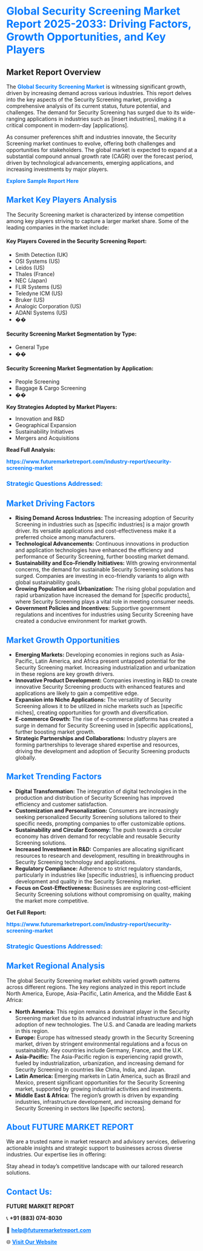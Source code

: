 <h1 style="color: #007BFF;">Global Security Screening Market Report 2025-2033: Driving Factors, Growth Opportunities, and Key Players</h1>

<section id="overview">
<h2>Market Report Overview</h2>
<p>The <a href="https://www.futuremarketreport.com/industry-report/security-screening-market" style="color: #007BFF; text-decoration: none;"><strong>Global Security Screening Market</strong></a> is witnessing significant growth, driven by increasing demand across various industries. This report delves into the key aspects of the Security Screening market, providing a comprehensive analysis of its current status, future potential, and challenges. The demand for Security Screening has surged due to its wide-ranging applications in industries such as [insert industries], making it a critical component in modern-day [applications].</p>
<p>As consumer preferences shift and industries innovate, the Security Screening market continues to evolve, offering both challenges and opportunities for stakeholders. The global market is expected to expand at a substantial compound annual growth rate (CAGR) over the forecast period, driven by technological advancements, emerging applications, and increasing investments by major players.</p>
</section>

<section id="overview">
<p><a href="https://www.futuremarketreport.com/request-sample/reportId=118034" style="color: #007BFF; text-decoration: none;"><strong>Explore Sample Report Here</strong></a></p>
</section>

<section id="key-players">
<h2 style="color: #007BFF;">Market Key Players Analysis</h2>
<p>The Security Screening market is characterized by intense competition among key players striving to capture a larger market share. Some of the leading companies in the market include:</p>
<h4>Key Players Covered in the Security Screening Report:</h4>
<ul><li>Smith Detection (UK)</li><li>OSI Systems (US)</li><li>Leidos (US)</li><li>Thales (France)</li><li>NEC (Japan)</li><li>FLIR Systems (US)</li><li>Teledyne ICM (US)</li><li>Bruker (US)</li><li>Analogic Corporation (US)</li><li>ADANI Systems (US)</li><li>��</li></ul>
<h4>Security Screening Market Segmentation by Type:</h4>
<ul><li>General Type</li><li>��</li></ul>

<h4>Security Screening Market Segmentation by Application:</h4>
<ul><li>People Screening</li><li>Baggage &amp; Cargo Screening</li><li>��</li></ul>
<p><strong>Key Strategies Adopted by Market Players:</strong></p>
<ul>
<li>Innovation and R&D</li>
<li>Geographical Expansion</li>
<li>Sustainability Initiatives</li>
<li>Mergers and Acquisitions</li>
</ul>
</section>

<section>
<p><strong>Read Full Analysis: </strong></p><a href="https://www.futuremarketreport.com/industry-report/security-screening-market" style="color: #007BFF; text-decoration: none;"><strong>https://www.futuremarketreport.com/industry-report/security-screening-market</strong></a>
<h3 style="color: #007BFF;">Strategic Questions Addressed:</h3>
</section>

<section id="driving-factors">
<h2 style="color: #007BFF;">Market Driving Factors</h2>
<ul>
<li><strong>Rising Demand Across Industries:</strong> The increasing adoption of Security Screening in industries such as [specific industries] is a major growth driver. Its versatile applications and cost-effectiveness make it a preferred choice among manufacturers.</li>
<li><strong>Technological Advancements:</strong> Continuous innovations in production and application technologies have enhanced the efficiency and performance of Security Screening, further boosting market demand.</li>
<li><strong>Sustainability and Eco-Friendly Initiatives:</strong> With growing environmental concerns, the demand for sustainable Security Screening solutions has surged. Companies are investing in eco-friendly variants to align with global sustainability goals.</li>
<li><strong>Growing Population and Urbanization:</strong> The rising global population and rapid urbanization have increased the demand for [specific products], where Security Screening plays a vital role in meeting consumer needs.</li>
<li><strong>Government Policies and Incentives:</strong> Supportive government regulations and incentives for industries using Security Screening have created a conducive environment for market growth.</li>
</ul>
</section>

<section id="growth-opportunities">
<h2 style="color: #007BFF;">Market Growth Opportunities</h2>
<ul>
<li><strong>Emerging Markets:</strong> Developing economies in regions such as Asia-Pacific, Latin America, and Africa present untapped potential for the Security Screening market. Increasing industrialization and urbanization in these regions are key growth drivers.</li>
<li><strong>Innovative Product Development:</strong> Companies investing in R&D to create innovative Security Screening products with enhanced features and applications are likely to gain a competitive edge.</li>
<li><strong>Expansion into Niche Applications:</strong> The versatility of Security Screening allows it to be utilized in niche markets such as [specific niches], creating opportunities for growth and diversification.</li>
<li><strong>E-commerce Growth:</strong> The rise of e-commerce platforms has created a surge in demand for Security Screening used in [specific applications], further boosting market growth.</li>
<li><strong>Strategic Partnerships and Collaborations:</strong> Industry players are forming partnerships to leverage shared expertise and resources, driving the development and adoption of Security Screening products globally.</li>
</ul>
</section>

<section id="trending-factors">
<h2 style="color: #007BFF;">Market Trending Factors</h2>
<ul>
<li><strong>Digital Transformation:</strong> The integration of digital technologies in the production and distribution of Security Screening has improved efficiency and customer satisfaction.</li>
<li><strong>Customization and Personalization:</strong> Consumers are increasingly seeking personalized Security Screening solutions tailored to their specific needs, prompting companies to offer customizable options.</li>
<li><strong>Sustainability and Circular Economy:</strong> The push towards a circular economy has driven demand for recyclable and reusable Security Screening solutions.</li>
<li><strong>Increased Investment in R&D:</strong> Companies are allocating significant resources to research and development, resulting in breakthroughs in Security Screening technology and applications.</li>
<li><strong>Regulatory Compliance:</strong> Adherence to strict regulatory standards, particularly in industries like [specific industries], is influencing product development and quality in the Security Screening market.</li>
<li><strong>Focus on Cost-Effectiveness:</strong> Businesses are exploring cost-efficient Security Screening solutions without compromising on quality, making the market more competitive.</li>
</ul>
</section>

<section>
<p><strong>Get Full Report: </strong></p><a href="https://www.futuremarketreport.com/industry-report/security-screening-market" style="color: #007BFF; text-decoration: none;"><strong>https://www.futuremarketreport.com/industry-report/security-screening-market</strong></a>
<h3 style="color: #007BFF;">Strategic Questions Addressed:</h3>
</section>


<section id="regional-analysis">
<h2 style="color: #007BFF;">Market Regional Analysis</h2>
<p>The global Security Screening market exhibits varied growth patterns across different regions. The key regions analyzed in this report include North America, Europe, Asia-Pacific, Latin America, and the Middle East & Africa:</p>
<ul>
<li><strong>North America:</strong> This region remains a dominant player in the Security Screening market due to its advanced industrial infrastructure and high adoption of new technologies. The U.S. and Canada are leading markets in this region.</li>
<li><strong>Europe:</strong> Europe has witnessed steady growth in the Security Screening market, driven by stringent environmental regulations and a focus on sustainability. Key countries include Germany, France, and the U.K.</li>
<li><strong>Asia-Pacific:</strong> The Asia-Pacific region is experiencing rapid growth, fueled by industrialization, urbanization, and increasing demand for Security Screening in countries like China, India, and Japan.</li>
<li><strong>Latin America:</strong> Emerging markets in Latin America, such as Brazil and Mexico, present significant opportunities for the Security Screening market, supported by growing industrial activities and investments.</li>
<li><strong>Middle East & Africa:</strong> The region’s growth is driven by expanding industries, infrastructure development, and increasing demand for Security Screening in sectors like [specific sectors].</li>
</ul>
</section>

<footer>
<h2 style="color: #007BFF;">About FUTURE MARKET REPORT</h2>
<p>We are a trusted name in market research and advisory services, delivering actionable insights and strategic support to businesses across diverse industries. Our expertise lies in offering:</p>

<p>Stay ahead in today’s competitive landscape with our tailored research solutions.</p>

<h2 style="color: #007BFF;">Contact Us:</h2>
<p><strong>FUTURE MARKET REPORT</strong></p>
<p>📞 <strong>+91 (883) 074-8030</strong></p>
<p>📧 <strong><a href="mailto:help@futuremarketreport.com" style="color: #007BFF;">help@futuremarketreport.com</a></strong></p>
<p>🌐 <strong><a href="https://www.futuremarketreport.com/" style="color: #007BFF;">Visit Our Website</a></strong></p>
</footer>